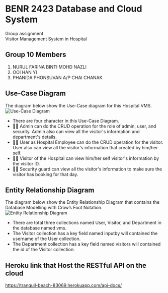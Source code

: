 # BENR 2423 Database and Cloud System
Group assignment <br />
Visitor Management System in Hospital

## Group 10 Members
1. NURUL FARINA BINTI MOHD NAZLI
2. OOI HAN YI
3. PHANIDA PHONSUVAN A/P CHAI CHANAK

## Use-Case Diagram
The diagram below show the Use-Case diagram for this Hospital VMS.
![Use-Case Diagram](https://github.com/OoiHanYi/assignment/blob/master/Diagram/Use-Case%20Diagram.png)

* There are four character in this Use-Case Diagram.
* 🧑‍⚕️ Admin can do the CRUD operation for the role of admin, user, and security. Admin also can view all the visitor's information and department's details.
* 👨‍💻 User as Hospital Employee can do the CRUD operation for the visitor. User also can view all the visitor's information that created by him/her self.
* 🙋‍♂️ Visitor of the Hospital can view him/her self visitor's information by the visitor ID.
* 👮‍♂️ Security guard can view all the visitor's information to make sure the visitor has booking for that day.

## Entity Relationship Diagram
The diagram below show the Entity Relationship Diagram that contains the Database Modelling with Crow’s Foot Notation.
![Entity Relationship Diagram](https://github.com/OoiHanYi/assignment/blob/master/Diagram/Entity%20Relationship%20Diagram.png)

* There are total three collections named User, Visitor, and Department in the database named vms.
* The Visitor collection has a key field named inputby will contained the username of the User collection.
* The Department collection has a key field named visitors will contained the id of the Visitor collection.

## Heroku link that Host the RESTful API on the cloud
https://tranquil-beach-83069.herokuapp.com/api-docs/
